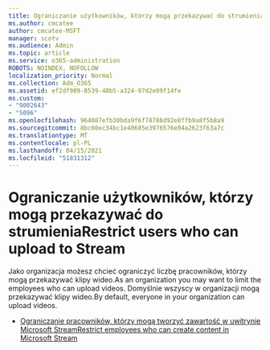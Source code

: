 ```yaml
---
title: Ograniczanie użytkowników, którzy mogą przekazywać do strumienia
ms.author: cmcatee
author: cmcatee-MSFT
manager: scotv
ms.audience: Admin
ms.topic: article
ms.service: o365-administration
ROBOTS: NOINDEX, NOFOLLOW
localization_priority: Normal
ms.collection: Adm_O365
ms.assetid: ef2df989-8539-48b5-a324-97d2e09f14fe
ms.custom:
- "9002643"
- "5096"
ms.openlocfilehash: 964087efb30bda9f6f78786d92e8ffb9a8f5b8a9
ms.sourcegitcommit: 8bc60ec34bc1e40685e3976576e04a2623f63a7c
ms.translationtype: MT
ms.contentlocale: pl-PL
ms.lasthandoff: 04/15/2021
ms.locfileid: "51831312"
---
```

# <a name="restrict-users-who-can-upload-to-stream"></a><span data-ttu-id="1c26e-102">Ograniczanie użytkowników, którzy mogą przekazywać do strumienia</span><span class="sxs-lookup"><span data-stu-id="1c26e-102">Restrict users who can upload to Stream</span></span>

<span data-ttu-id="1c26e-103">Jako organizacja możesz chcieć ograniczyć liczbę pracowników, którzy mogą przekazywać klipy wideo.</span><span class="sxs-lookup"><span data-stu-id="1c26e-103">As an organization you may want to limit the employees who can upload videos.</span></span> <span data-ttu-id="1c26e-104">Domyślnie wszyscy w organizacji mogą przekazywać klipy wideo.</span><span class="sxs-lookup"><span data-stu-id="1c26e-104">By default, everyone in your organization can upload videos.</span></span>

- [<span data-ttu-id="1c26e-105">Ograniczanie pracowników, którzy mogą tworzyć zawartość w uwitrynie Microsoft Stream</span><span class="sxs-lookup"><span data-stu-id="1c26e-105">Restrict employees who can create content in Microsoft Stream</span></span>](https://docs.microsoft.com/stream/restrict-uploaders)

